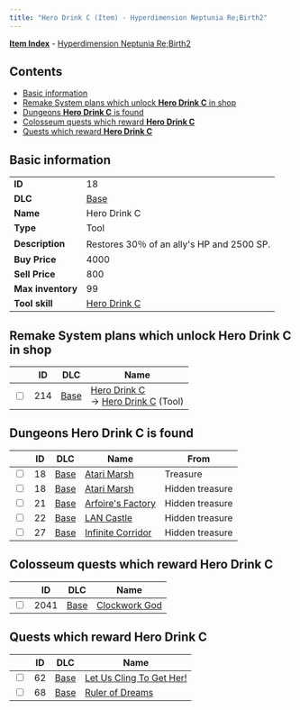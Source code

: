 ```yaml
---
title: "Hero Drink C (Item) - Hyperdimension Neptunia Re;Birth2"
---
```


[**Item Index**](/neptunia/rb2/item/index.html) - [Hyperdimension Neptunia Re;Birth2](/neptunia/rb2)

## Contents

- [Basic information](#basic-information)
- [Remake System plans which unlock **Hero Drink C** in shop](#remake-system-plans-which-unlock-hero-drink-c-in-shop)
- [Dungeons **Hero Drink C** is found](#dungeons-hero-drink-c-is-found)
- [Colosseum quests which reward **Hero Drink C**](#colosseum-quests-which-reward-hero-drink-c)
- [Quests which reward **Hero Drink C**](#quests-which-reward-hero-drink-c)

## Basic information

|   |   |
| -- | -- |
| **ID** | 18 |
| **DLC** | [Base](/neptunia/rb2/dlc/0-base.html) |
| **Name** | Hero Drink C |
| **Type** | Tool |
| **Description** | Restores 30％ of an ally's HP and 2500 SP. |
| **Buy Price** | 4000 |
| **Sell Price** | 800 |
| **Max inventory** | 99 |
| **Tool skill** | [Hero Drink C](/neptunia/rb2/skill/0-10018-hero-drink-c.html) |

## Remake System plans which unlock **Hero Drink C** in shop

|    | ID | DLC | Name |
| -- | -- | --- | ---- |
| <input type="checkbox" id="rb2-remake-0-214" class="trackbox" /> | 214 | [Base](/neptunia/rb2/dlc/0-base.html) | [Hero Drink C](/neptunia/rb2/remake/0-214-hero-drink-c.html)<br />→ [Hero Drink C](/neptunia/rb2/item/0-18-hero-drink-c.html) (Tool) |

## Dungeons **Hero Drink C** is found

|    | ID | DLC | Name | From |
| -- | -- | --- | ---- | ---- |
| <input type="checkbox" id="rb2-dungeon-0-18" class="trackbox" /> | 18 | [Base](/neptunia/rb2/dlc/0-base.html) | [Atari Marsh](/neptunia/rb2/dungeon/0-18-atari-marsh.html) | Treasure |
| <input type="checkbox" id="rb2-dungeon-0-18" class="trackbox" /> | 18 | [Base](/neptunia/rb2/dlc/0-base.html) | [Atari Marsh](/neptunia/rb2/dungeon/0-18-atari-marsh.html) | Hidden treasure |
| <input type="checkbox" id="rb2-dungeon-0-21" class="trackbox" /> | 21 | [Base](/neptunia/rb2/dlc/0-base.html) | [Arfoire's Factory](/neptunia/rb2/dungeon/0-21-arfoires-factory.html) | Hidden treasure |
| <input type="checkbox" id="rb2-dungeon-0-22" class="trackbox" /> | 22 | [Base](/neptunia/rb2/dlc/0-base.html) | [LAN Castle](/neptunia/rb2/dungeon/0-22-lan-castle.html) | Hidden treasure |
| <input type="checkbox" id="rb2-dungeon-0-27" class="trackbox" /> | 27 | [Base](/neptunia/rb2/dlc/0-base.html) | [Infinite Corridor](/neptunia/rb2/dungeon/0-27-infinite-corridor.html) | Hidden treasure |

## Colosseum quests which reward **Hero Drink C**

|    | ID | DLC | Name |
| -- | -- | --- | ---- |
| <input type="checkbox" id="rb2-colosseum-0-2041" class="trackbox" /> | 2041 | [Base](/neptunia/rb2/dlc/0-base.html) | [Clockwork God](/neptunia/rb2/colosseum/0-2041-clockwork-god.html) |

## Quests which reward **Hero Drink C**

|    | ID | DLC | Name |
| -- | -- | --- | ---- |
| <input type="checkbox" id="rb2-quest-0-62" class="trackbox" /> | 62 | [Base](/neptunia/rb2/dlc/0-base.html) | [Let Us Cling To Get Her!](/neptunia/rb2/quest/0-62-let-us-cling-to-get-her.html) |
| <input type="checkbox" id="rb2-quest-0-68" class="trackbox" /> | 68 | [Base](/neptunia/rb2/dlc/0-base.html) | [Ruler of Dreams](/neptunia/rb2/quest/0-68-ruler-of-dreams.html) |